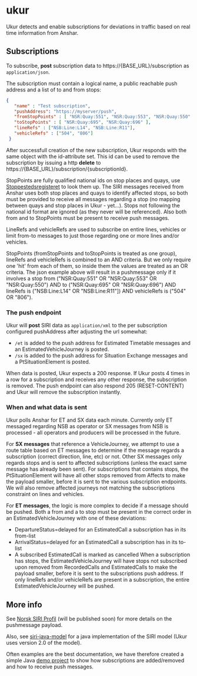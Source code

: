 # ukur
Ukur detects and enable subscriptions for deviations in traffic based on real time information from Anshar.


## Subscriptions
To subscribe, **post** subscription data to https://{BASE_URL}/subscription as `application/json`. 

The subscription must contain a logical name, a public reachable push address and a list of to and from stops:
```json
{
   "name" : "Test subscription",
   "pushAddress": "https://myserver/push",
   "fromStopPoints" : [ "NSR:Quay:551", "NSR:Quay:553", "NSR:Quay:550" ],
   "toStopPoints" : [ "NSR:Quay:695", "NSR:Quay:696" ],
   "lineRefs" : ["NSB:Line:L14", "NSB:Line:R11"],
   "vehicleRefs" : ["504", "806"]
 }
 ```   
After successfull creation of the new subscription, Ukur responds with the same object with
the id-attribute set. This id can be used to remove the subscription by issuing a http **delete** 
to https://{BASE_URL}/subscription/{subscriptionId}.

StopPoints are fully qualified national ids on stop places and quays, use 
[Stoppestedsregisteret](https://stoppested.entur.org) to look them up. The SIRI
messages received from Anshar uses both stop places and quays to identify affected
stops, so both must be provided to receive all messages regarding a stop (no mapping
between quays and stop places in Ukur - yet...). Stops not following the national id format 
are ignored (as they never will be referenced). Also both from and to StopPoints must be 
present to receive push messages.

LineRefs and vehicleRefs are used to subscribe on entire lines, vehicles or limit from-to 
messages to just those regarding one or more lines and/or vehicles. 

StopPoints (fromStopPoints and toStopPoints is treated as one group), lineRefs and vehicleRefs
is combined to an AND criteria. But we only require one 'hit' from each of them, so inside them
the values are treated as an OR criteria. The json example above will result in a pushmessage only 
if it involves a stop from ("NSR:Quay:551" OR "NSR:Quay:553" OR "NSR:Quay:550") AND to ("NSR:Quay:695" OR
"NSR:Quay:696") AND lineRefs is ("NSB:Line:L14" OR "NSB:Line:R11"]) AND vehicleRefs is ("504" OR "806").


### The push endpoint  
Ukur will **post** SIRI data as `application/xml` to the per subscription configured pushAddress after 
adjusting the url somewhat:
- `/et` is added to the push address for Estimated Timetable messages and an EstimatedVehicleJourney is posted.
- `/sx` is added to the push address for Situation Exchange messages and a PtSituationElement is posted.

When data is posted, Ukur expects a 200 response. If Ukur posts 4 times in a row for a subscription and
receives any other response, the subscription is removed. The push endpoint can also respond 205 
(RESET-CONTENT) and Ukur will remove the subscription instantly.

### When and what data is sent
Ukur polls Anshar for ET and SX data each minute. Currently only ET messaged regarding NSB as operator or SX
messages from NSB is processed - all operators and producers will be processed in the future.

For **SX messages** that reference a VehicleJourney, we attempt to use a route table based on ET messages to 
determine if the message regards a subscription (correct direction, line, etc) or not. Other SX messages only 
regards stops and is sent to affected subscriptions (unless the exact same message has already been sent). 
For subscriptions that contains stops, the PtSituationElement will have all other stops removed from Affects 
to make the payload smaller, before it is sent to the various subscription endpoints. We will also remove
affected journeys not matching the subscriptions constraint on lines and vehicles.

For **ET messages**, the logic is more complex to decide if a message should be pushed. Both a from and a to 
stop must be present in the correct order in an EstimatedVehicleJourney with one of these deviations:
 - DepartureStatus=delayed for an EstimatedCall a subscription has in its from-list
 - ArrivalStatus=delayed for an EstimatedCall a subscription has in its to-list 
 - A subscribed EstimatedCall is marked as cancelled 
When a subscription has stops, the EstimatedVehicleJourney will have stops not subscribed upon removed 
from RecordedCalls and EstimatedCalls to make the payload smaller, before it is sent to the subscriptions 
push address. If only lineRefs and/or vehicleRefs are present in a subscription, the entire EstimatedVehicleJourney
will be pushed.

## More info
See [Norsk SIRI Profil](https://rutebanken.atlassian.net/wiki/spaces/PUBLIC/pages/13729888/SIRI+profil+Norge) 
(will be published soon) for more details on the pushmessage payload.
 
Also, see [siri-java-model](https://github.com/entur/siri-java-model) for a java implementation 
of the SIRI model (Ukur uses version 2.0 of the model).
  
Often examples are the best documentation, we have therefore created a simple Java [demo project](https://github.com/entur/ukur-demo)
to show how subscriptions are added/removed and how to receive push messages. 
    
    